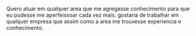 Quero atuar em qualquer area que me agregasse conhecimento para que eu pudesse me aperfeissoar cada vez mais.
gostaria de trabalhar em qualquer empresa que assim como a area me trouxesse experiencia e conhecimento.
